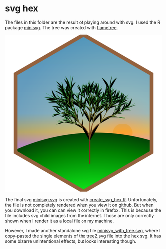 
<!-- README.md is generated from README.Rmd. Please edit that file -->

# svg hex

The files in this folder are the result of playing around with svg. I
used the R package
[minisvg](https://github.com/coolbutuseless/minisvg/). The tree was
created with [flametree](https://github.com/djnavarro/flametree).

![](minisvg_with_tree.svg)<!-- -->

The final svg [minisvg.svg](minisvg.svg) is created with
[create\_svg\_hex.R](create_svg_hex.R). Unfortunately, the file is not
completely rendered when you view it on github. But when you download
it, you can can view it correctly in firefox. This is because the file
includes svg child images from the internet. Those are only correctly
shown when I render it as a local file on my machine.

However, I made another standalone svg file
[minisvg\_with\_tree.svg](minisvg_with_tree.svg), where I copy-pasted
the single elements of the [tree2.svg](tree2.svg) file into the hex svg.
It has some bizarre unintentional effects, but looks interesting though.
